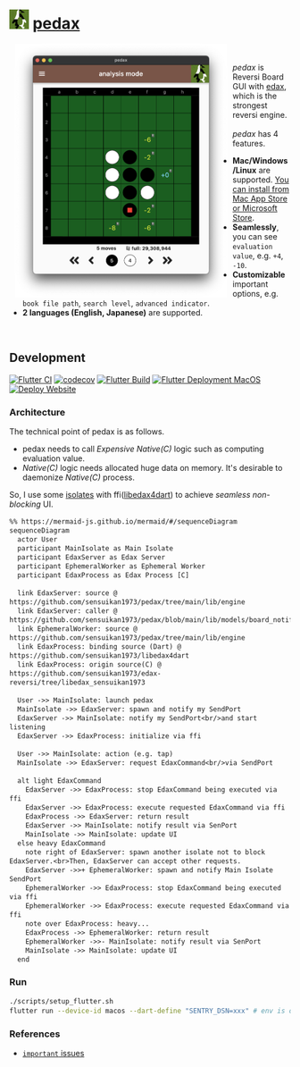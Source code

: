 <h1>
<img src="https://github.com/sensuikan1973/pedax/blob/main/assets/images/pedax_logo.png?raw=true" alt="pedax_logo" height="35"/>
<a href="https://sensuikan1973.github.io/pedax/">pedax</a>
</h1>

<img align="left" src="https://raw.githubusercontent.com/sensuikan1973/pedax/main/website/static/img/en/analysis_mode_board_view.png" alt="screenshot_macos" width="380" hspace="10">
<div>
  <br/>
  <br/>
  <em>pedax</em> is Reversi Board GUI with <a href="https://github.com/sensuikan1973/edax-reversi">edax</a>, which is the strongest reversi engine.
  <br/>
  <br/>
  <em>pedax</em> has 4 features.
  <ul>
    <li>
      <b>Mac/Windows/Linux</b> are supported. <a href="https://sensuikan1973.github.io/pedax/">You can install from Mac App Store or Microsoft Store</a>.
    </li>
    <li>
      <b>Seamlessly</b>, you can see <code>evaluation value</code>, e.g. <code>+4</code>, <code>-10</code>.
    </li>
    <li>
      <b>Customizable</b> important options, e.g. <code>book file path</code>, <code>search level</code>, <code>advanced indicator</code>.
    </li>
    <li>
      <b>2 languages (English, Japanese)</b> are supported.
    </li>
  </ul>
</div>
<br clear="all">

## Development

[![Flutter CI](https://github.com/sensuikan1973/pedax/actions/workflows/flutter_ci.yaml/badge.svg)](https://github.com/sensuikan1973/pedax/actions/workflows/flutter_ci.yaml)
[![codecov](https://codecov.io/gh/sensuikan1973/pedax/branch/main/graph/badge.svg?token=DoMWFhOPN3)](https://codecov.io/gh/sensuikan1973/pedax)
[![Flutter Build](https://github.com/sensuikan1973/pedax/actions/workflows/flutter_build.yaml/badge.svg)](https://github.com/sensuikan1973/pedax/actions/workflows/flutter_build.yaml)
[![Flutter Deployment MacOS](https://github.com/sensuikan1973/pedax/actions/workflows/deploy_macos.yaml/badge.svg?event=release)](https://github.com/sensuikan1973/pedax/actions/workflows/deploy_macos.yaml)
[![Deploy Website](https://github.com/sensuikan1973/pedax/actions/workflows/deploy_website.yaml/badge.svg)](https://github.com/sensuikan1973/pedax/actions/workflows/deploy_website.yaml)

### Architecture

The technical point of pedax is as follows.

- pedax needs to call _Expensive_ _Native(C)_ logic such as computing evaluation value.
- _Native(C)_ logic needs allocated huge data on memory. It's desirable to daemonize _Native(C)_ process.

So, I use some [isolates](https://dart.dev/language/isolates) with ffi([libedax4dart](https://github.com/sensuikan1973/libedax4dart)) to achieve _seamless non-blocking_ UI.

```mermaid
%% https://mermaid-js.github.io/mermaid/#/sequenceDiagram
sequenceDiagram
  actor User
  participant MainIsolate as Main Isolate
  participant EdaxServer as Edax Server
  participant EphemeralWorker as Ephemeral Worker
  participant EdaxProcess as Edax Process [C]

  link EdaxServer: source @ https://github.com/sensuikan1973/pedax/tree/main/lib/engine
  link EdaxServer: caller @ https://github.com/sensuikan1973/pedax/blob/main/lib/models/board_notifier.dart
  link EphemeralWorker: source @ https://github.com/sensuikan1973/pedax/tree/main/lib/engine
  link EdaxProcess: binding source (Dart) @ https://github.com/sensuikan1973/libedax4dart
  link EdaxProcess: origin source(C) @ https://github.com/sensuikan1973/edax-reversi/tree/libedax_sensuikan1973

  User ->> MainIsolate: launch pedax
  MainIsolate ->> EdaxServer: spawn and notify my SendPort
  EdaxServer ->> MainIsolate: notify my SendPort<br/>and start listening
  EdaxServer ->> EdaxProcess: initialize via ffi

  User ->> MainIsolate: action (e.g. tap)
  MainIsolate ->> EdaxServer: request EdaxCommand<br/>via SendPort

  alt light EdaxCommand
    EdaxServer ->> EdaxProcess: stop EdaxCommand being executed via ffi
    EdaxServer ->> EdaxProcess: execute requested EdaxCommand via ffi
    EdaxProcess ->> EdaxServer: return result
    EdaxServer ->> MainIsolate: notify result via SenPort
    MainIsolate ->> MainIsolate: update UI
  else heavy EdaxCommand
    note right of EdaxServer: spawn another isolate not to block EdaxServer.<br>Then, EdaxServer can accept other requests.
    EdaxServer ->>+ EphemeralWorker: spawn and notify Main Isolate SendPort
    EphemeralWorker ->> EdaxProcess: stop EdaxCommand being executed via ffi
    EphemeralWorker ->> EdaxProcess: execute requested EdaxCommand via ffi
    note over EdaxProcess: heavy...
    EdaxProcess ->> EphemeralWorker: return result
    EphemeralWorker ->>- MainIsolate: notify result via SenPort
    MainIsolate ->> MainIsolate: update UI
  end
```

### Run

```sh
./scripts/setup_flutter.sh
flutter run --device-id macos --dart-define "SENTRY_DSN=xxx" # env is optional
```

### References
- [`important` issues](https://github.com/sensuikan1973/pedax/issues?q=label%3Aimportant+sort%3Acreated-asc)